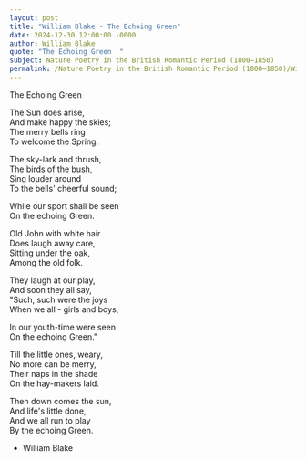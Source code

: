 ```yaml
---
layout: post
title: "William Blake - The Echoing Green"
date: 2024-12-30 12:00:00 -0000
author: William Blake
quote: "The Echoing Green  "
subject: Nature Poetry in the British Romantic Period (1800–1850)
permalink: /Nature Poetry in the British Romantic Period (1800–1850)/William Blake/William Blake - The Echoing Green
---
```


The Echoing Green  

The Sun does arise,  
And make happy the skies;  
The merry bells ring  
To welcome the Spring.  

The sky-lark and thrush,  
The birds of the bush,  
Sing louder around  
To the bells' cheerful sound;  

While our sport shall be seen  
On the echoing Green.  

Old John with white hair  
Does laugh away care,  
Sitting under the oak,  
Among the old folk.  

They laugh at our play,  
And soon they all say,  
"Such, such were the joys  
When we all - girls and boys,  

In our youth-time were seen  
On the echoing Green."  

Till the little ones, weary,  
No more can be merry,  
Their naps in the shade  
On the hay-makers laid.  

Then down comes the sun,  
And life's little done,  
And we all run to play  
By the echoing Green.

- William Blake
